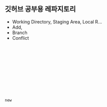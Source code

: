 ## 깃허브 공부용 레파지토리

- Working Directory, Staging Area, Local R...
- Add,
- Branch
- Conflict

<code>
    <!DOCTYPE html>
    <html lang="en">
    <head>
        <meta charset="UTF-8">
        <meta http-equiv="X-UA-Compatible" content="IE=edge">
        <meta name="viewport" content="width=device-width, initial-scale=1.0">
        <title>DocumentDocument</title>
    </head>
    <body>
        <p>new</p>
    </body>
    </html>
</code>
